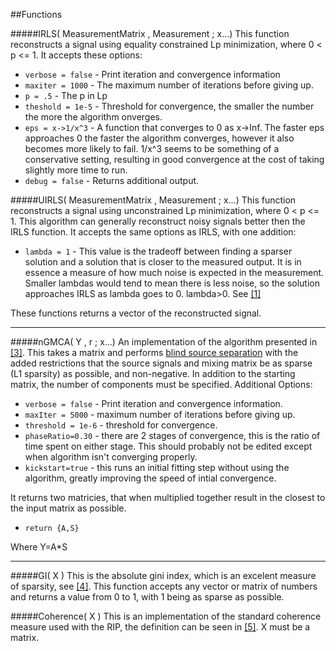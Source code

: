##Functions

#####IRLS( MeasurementMatrix , Measurement ; x...)
This function reconstructs a signal using equality constrained Lp minimization, where 0 < p <= 1.
It accepts these options:

- `verbose = false` - Print iteration and convergence information
- `maxiter = 1000` - The maximum number of iterations before giving up.
- `p = .5` - The p in Lp
- `theshold = 1e-5` - Threshold for convergence, the smaller the number the more the algorithm onverges.
- `eps = x->1/x^3` - A function that converges to 0 as x->Inf. The faster eps approaches 0 the faster the algorithm converges, however it also becomes more likely to fail.  1/x^3 seems to be something of a conservative setting, resulting in good convergence at the cost of taking slightly more time to run.
- `debug = false` - Returns additional output.

#####UIRLS( MeasurementMatrix , Measurement ; x...)
This function reconstructs a signal using unconstrained Lp minimization, where 0 < p <= 1. This algorithm can generally reconstruct noisy signals better then the IRLS function.
It accepts the same options as IRLS, with one addition:

- `lambda = 1` - This value is the tradeoff between finding a sparser solution and a solution that is closer to the measured output. It is in essence a measure of how much noise is expected in the measurement. Smaller lambdas would tend to mean there is less noise, so the solution approaches IRLS as lambda goes to 0. lambda>0. See [[1]][bib1]

These functions returns a vector of the reconstructed signal.

------
#####nGMCA( Y , r ; x...)
An implementation of the algorithm presented in [[3]][bib3]. This takes a matrix and performs [blind source separation](http://en.wikipedia.org/wiki/Blind_signal_separation) with the added restrictions that the source signals and mixing matrix be as sparse (L1 sparsity) as possible, and non-negative. In addition to the starting matrix, the number of components must be specified.  Additional Options:

- `verbose = false` - Print iteration and convergence information.
- `maxIter = 5000` - maximum number of iterations before giving up.
- `threshold = 1e-6` - threshold for convergence.
- `phaseRatio=0.30`  - there are 2 stages of convergence, this is the ratio of time spent on either stage.  This should probably not be edited except when algorithm isn't converging properly.
- `kickstart=true` - this runs an initial fitting step without using the algorithm, greatly improving the speed of intial convergence.

It returns two matricies, that when multiplied together result in the closest to the input matrix as possible.

- `return {A,S}`

Where Y=A*S

------
#####GI( X )
This is the absolute gini index, which is an excelent measure of sparsity, see [[4]][bib4].  This function accepts any vector or matrix of numbers and returns a value from 0 to 1, with 1 being as sparse as possible.

#####Coherence( X )
This is an implementation of the standard coherence measure used with the RIP, the definition can be seen in [[5]][bib5]. X must be a matrix. 




[bib1]:http://www.sciencedirect.com/science/article/pii/S092523121300430X
[bib2]:http://arxiv.org/pdf/1203.1548.pdf
[bib3]:http://arxiv.org/pdf/1308.5546.pdf
[bib4]:http://arxiv.org/pdf/0811.4706.pdf
[bib5]:http://cmc.edu/pages/faculty/DNeedell/papers/redundant.pdf

